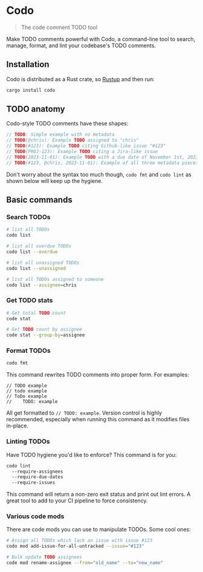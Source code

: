# Codo
> The code comment TODO tool

Make TODO comments powerful with Codo, a command-line tool to search, manage, format, and lint your codebase's TODO comments.

## Installation

Codo is distributed as a Rust crate, so [Rustup](https://rustup.rs/) and then run:

```sh
cargo install codo
```

## TODO anatomy

Codo-style TODO comments have these shapes:

```rs
// TODO: Simple example with no metadata
// TODO(@chris): Example TODO assigned to "chris"
// TODO(#123): Example TODO citing Github-like issue "#123"
// TODO(PROJ-123): Example TODO citing a Jira-like issue
// TODO(2023-11-01): Example TODO with a due date of November 1st, 2023
// TODO(#123, @chris, 2023-11-01): Example of all three metadata pieces
```

Don't worry about the syntax too much though, `codo fmt` and `codo lint` as shown below will keep up the hygiene.

## Basic commands

### Search TODOs

```sh
# list all TODOs
codo list

# list all overdue TODOs
codo list --overdue

# list all unassigned TODOs
codo list --unassigned

# list all TODOs assigned to someone
codo list --assignee=chris
```

### Get TODO stats

```sh
# Get total TODO count 
code stat

# Get TODO count by assignee
code stat --group-by=assignee
```

### Format TODOs

```sh
codo fmt
```

This command rewrites TODO comments into proper form. For examples:

```
// TODO example
// todo example
// ToDo example
//    TODO: example
```

All get formatted to `// TODO: example`. Version control is highly recommended, especially when running this command as it modifies files in-place.

### Linting TODOs

Have TODO hygiene you'd like to enforce? This command is for you:

```sh
codo lint
  --require-assignees
  --require-due-dates
  --require-issues
```

This command will return a non-zero exit status and print out lint errors.
A great tool to add to your CI pipeline to force consistency.

### Various code mods

There are code mods you can use to manipulate TODOs. Some cool ones:

```sh
# Assign all TODOs which lack an issue with issue #123
codo mod add-issue-for-all-untracked --issue="#123"

# Bulk update TODO assignees
code mod rename-assignee --from="old_name" --to="new_name"
```

